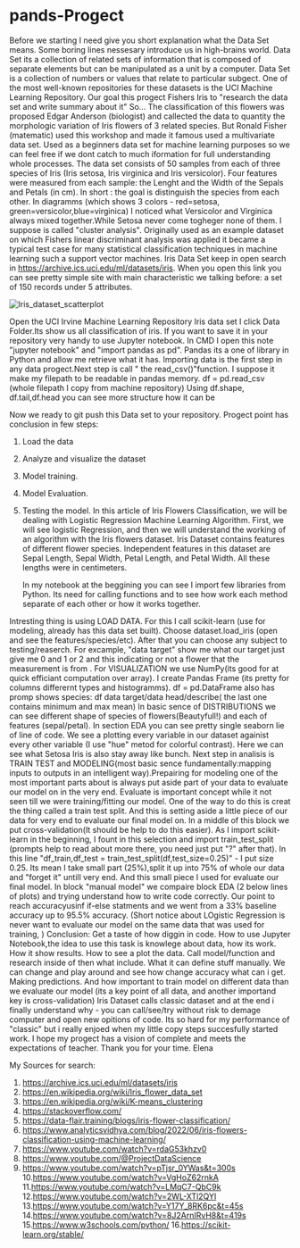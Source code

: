 # pands-Progect
Before we starting I need give you short explanation what the Data Set means. Some boring lines nessesary introduce us in high-brains world.
Data Set its a collection of related sets of information that is composed of separate elements but can be manipulated as a unit by a computer. Data Set is a collection of numbers or values that relate to particular subgect. 
One of the most well-known repositories for these datasets is the UCI Machine Learning Repository. 
Our goal this progect Fishers Iris to "research the data set and write summary about it" So...
The classification of this flowers was proposed Edgar Anderson (biologist) and callected the data to quantity the morphologic variation of Iris flowers of 3 related species. But Ronald Fisher (matematic) used this workshop and made it famous used a multivariate data set. Used as a beginners data set for machine learning purposes so we can feel free if we dont catch to much iformation for full understanding whole processes.
 The data set consists of 50 samples from each of three species of Iris (Iris setosa, Iris virginica and Iris versicolor). Four features were measured from each sample: the Lenght and the Width of the Sepals and Petals (in cm). In short : the goal is distinguish the species from each other.
In diagramms (which shows 3 colors - red=setosa, green=versicolor,blue=virginica) I noticed what Versicolor and Virginica always mixed together.While Setosa never come togheger none of them. I suppose is called "cluster analysis".
Originally used as an example dataset on which Fishers linear discriminant analysis was applied it became a typical test case for many statistical classification techniques in machine learning such a support vector machines. Iris Data Set keep in open search in https://archive.ics.uci.edu/ml/datasets/iris. When you open this link you can see pretty simple site with main characteristic we talking before: a set of 150 records under 5 attributes.
 
 
 ![Iris_dataset_scatterplot](https://user-images.githubusercontent.com/124403326/234086234-03047f84-04fa-4207-9b6a-6e169d738ba2.svg)

 
 
Open the UCI Irvine Machine Learning Repository Iris data set I click Data Folder.Its show us all classification of iris. If you want to save it in your repository very handy to use Jupyter notebook. In CMD I open this note "jupyter notebook" and "import pandas as pd". Pandas its a one of library in Python and allow me retrieve what it has.  Importing data is the first step in any data progect.Next step is call " the read_csv()"function. I suppose it make my filepath to be readable in pandas memory. 
df = pd.read_csv (whole filepath I copy from machine repository)
Using df.shape, df.tail,df.head you can see more structure how it can be

Now we ready to git push this Data set to your repository.
Progect point has conclusion in few steps:
1. Load the data
2. Analyze and visualize the dataset
3. Model training.
4. Model Evaluation.
5. Testing the model.
   In this article of Iris Flowers Classification, we will be dealing with Logistic Regression Machine Learning Algorithm. First, we will see logistic Regression, and then we will understand the working of an algorithm with the Iris flowers dataset. Iris Dataset contains features of different flower species. Independent features in this dataset are Sepal Length, Sepal Width, Petal Length, and Petal Width. All these lengths were in centimeters.
   
   In my notebook at the beggining you can see I import few libraries from Python. Its need for calling functions and to see how work each method separate of each other or how it works together.

 Intresting thing is using LOAD DATA.
 For this I call scikit-learn (use for modeling, already has this data set built). Choose dataset.load_iris (open and see the features/species/etc). After that you can choose any subject to testing/reaserch. For excample, "data target" show me what our target just give me 0 and 1 or 2 and this indicating or not a flower that the measurement is from  . For VISUALIZATION we use NumPy(its good for at quick efficiant computation over array). I create Pandas Frame (its pretty for columns differernt types and histogramms). df = pd.DataFrame also has promp shows species: df data target/data head/describe( the last one contains minimum and max mean)
 In basic sence of DISTRIBUTIONS we can see different shape of species of flowers(Beautyfull!) and each of features (sepal/petal). In section EDA you can see pretty single seaborn lie of line of code. We see a plotting every variable in our dataset againist every other variable (I use "hue" metod for colorful contrast). Here we can see what Setosa Iris is also stay away like bunch.
 Next step in analisis is TRAIN TEST and MODELING(most basic sence fundamentally:mapping inputs to outputs in an intelligent way).Prepairing for modeling one of the most important parts about is always put aside part of your data to evaluate our model on in the very  end. Evaluate is important concept while it not seen till we were training/fitting our model. One of the way to do this is creat the thing called a train test split. And this is setting aside a little piece of our data for very end to evaluate our final model on. In a middle of this block we put cross-validation(It should be help to do this easier). As I import scikit-learn in the beginning, I fount in this selection and import train_test_split (prompts help to read about more there, you need just put "?" after that). In this line "df_train,df_test = train_test_split(df,test_size=0.25)" - I put size 0.25. Its mean I take small part (25%),split it up into 75% of whole our data and "forget it" untill very end. And this small piece I used for evaluate our final model. In block  "manual model" we compaire block EDA (2 below lines of plots) and trying understand how to write code correctly. Our point to reach accuracyusinf if-else statments and we went from a 33% baseline accuracy up to 95.5% accuracy. 
 (Short notice about LOgistic Regression is never want to evaluate our model on the same data that was used for training, )
 Conclusion:
  Get a taste of how diggin in code. How to use Jupyter Notebook,the idea to use this task is knowlege about data, how its work. How it show results. How to see a plot the data. Call model/function and research inside of then what include. What it can define stuff manually. We can change and play around and see how change accuracy what can i get. Making predictions. And how important to train model on different data than we evaluate our model (its a key point of all data, and another importand key is cross-validation)
  Iris Dataset calls classic dataset and at the end i finally understand why - you can call/see/try without risk to demage computer and open new opitions of code.  Its so hard for my performance of "classic" but i really enjoed when my little copy steps succesfully started work. I hope my progect has a vision of complete and meets the expectations of teacher.
 Thank you for your time.
 Elena
 
 
 
 






My Sources for search:
1. https://archive.ics.uci.edu/ml/datasets/iris
2. https://en.wikipedia.org/wiki/Iris_flower_data_set
3. https://en.wikipedia.org/wiki/K-means_clustering
4. https://stackoverflow.com/
5. https://data-flair.training/blogs/iris-flower-classification/
6. https://www.analyticsvidhya.com/blog/2022/06/iris-flowers-classification-using-machine-learning/
7. https://www.youtube.com/watch?v=rdaG53khzv0
8. https://www.youtube.com/@ProjectDataScience
9. https://www.youtube.com/watch?v=pTjsr_0YWas&t=300s
10.https://www.youtube.com/watch?v=VgHoZ62rnkA
11.https://www.youtube.com/watch?v=LMqC7-QbC9k
12.https://www.youtube.com/watch?v=2WL-XTl2QYI
13.https://www.youtube.com/watch?v=Y17Y_8RK6pc&t=45s
14.https://www.youtube.com/watch?v=8J2ArnIRvH8&t=419s
15.https://www.w3schools.com/python/
16.https://scikit-learn.org/stable/




